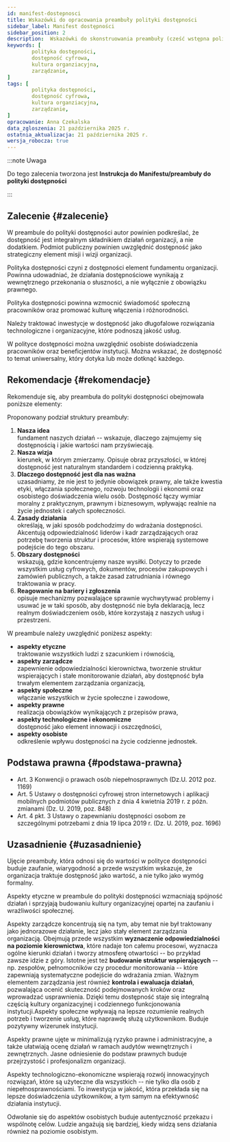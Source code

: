 ```yaml
---
id: manifest-dostepnosci
title: Wskazówki do opracowania preambuły polityki dostępności
sidebar_label: Manifest dostępności
sidebar_position: 2
description:  Wskazówki do skonstruowania preambuły (cześć wstępna polityki dostępności)
keywords: [
        polityka dostępności,
        dostępność cyfrowa,
        kultura organziacyjna,
		zarządzanie,
]
tags: [
        polityka dostępności,
        dostępność cyfrowa,
        kultura organziacyjna,
		zarządzanie,
]
opracowanie: Anna Czekalska
data_zgloszenia: 21 października 2025 r.
ostatnia_aktualizacja: 21 października 2025 r.
wersja_robocza: true
---
```


:::note Uwaga

Do tego zalecenia tworzona jest **Instrukcja do Manifestu/preambuły do polityki dostępności**

:::


## Zalecenie {#zalecenie}

W preambule do polityki dostępności autor powinien podkreślać, że
dostępność jest integralnym składnikiem działań organizacji, a nie
dodatkiem. Podmiot publiczny powinien uwzględnić dostępność jako
strategiczny element misji i wizji organizacji.

Polityka dostępności czyni z dostępności element fundamentu organizacji.
Powinna udowadniać, że działania dostępnościowe wynikają z wewnętrznego
przekonania o słuszności, a nie wyłącznie z obowiązku prawnego.

Polityka dostępności powinna wzmocnić świadomość społeczną pracowników
oraz promować kulturę włączenia i różnorodności.

Należy traktować inwestycje w dostępność jako długofalowe rozwiązania
technologiczne i organizacyjne, które podnoszą jakość usług.

W polityce dostępności można uwzględnić osobiste doświadczenia
pracowników oraz beneficjentów instytucji. Można wskazać, że dostępność
to temat uniwersalny, który dotyka lub może dotknąć każdego.

## Rekomendacje {#rekomendacje}

Rekomenduje się, aby preambuła do polityki dostępności obejmowała
poniższe elementy:

Proponowany podział struktury preambuły:

1.  **Nasza idea**\
    fundament naszych działań -- wskazuje, dlaczego zajmujemy się
    dostępnością i jakie wartości nam przyświecają.
2.  **Nasza wizja**\
    kierunek, w którym zmierzamy. Opisuje obraz przyszłości, w której
    dostępność jest naturalnym standardem i codzienną praktyką.
3.  **Dlaczego dostępność jest dla nas ważna**\
    uzasadniamy, że nie jest to jedynie obowiązek prawny, ale także
    kwestia etyki, włączania społecznego, rozwoju technologii i ekonomii
    oraz osobistego doświadczenia wielu osób. Dostępność łączy wymiar
    moralny z praktycznym, prawnym i biznesowym, wpływając realnie na
    życie jednostek i całych społeczności.
4.  **Zasady działania**\
    określają, w jaki sposób podchodzimy do wdrażania dostępności.
    Akcentują odpowiedzialność liderów i kadr zarządzających oraz
    potrzebę tworzenia struktur i procesów, które wspierają systemowe
    podejście do tego obszaru.
5.  **Obszary dostępności**\
    wskazują, gdzie koncentrujemy nasze wysiłki. Dotyczy to przede
    wszystkim usług cyfrowych, dokumentów, procesów zakupowych i
    zamówień publicznych, a także zasad zatrudniania i równego
    traktowania w pracy.
6.  **Reagowanie na bariery i zgłoszenia**\
    opisuje mechanizmy pozwalające sprawnie wychwytywać problemy i
    usuwać je w taki sposób, aby dostępność nie była deklaracją, lecz
    realnym doświadczeniem osób, które korzystają z naszych usług i
    przestrzeni.

W preambule należy uwzględnić poniżesz aspekty:

- **aspekty etyczne**\
  traktowanie wszystkich ludzi z szacunkiem i równością,
- **aspekty zarządcze**\
  zapewnienie odpowiedzialności kierownictwa, tworzenie struktur
  wspierających i stałe monitorowanie działań, aby dostępność była
  trwałym elementem zarządzania organizacją,
- **aspekty społeczne**\
  włączanie wszystkich w życie społeczne i zawodowe,
- **aspekty prawne**\
  realizacja obowiązków wynikających z przepisów prawa,
- **aspekty technologiczne i ekonomiczne**\
  dostępność jako element innowacji i oszczędności,
- **aspekty osobiste**\
  odkreślenie wpływu dostępności na życie codzienne jednostek.

## Podstawa prawna {#podstawa-prawna}

- Art. 3 Konwencji o prawach osób niepełnosprawnych (Dz.U. 2012 poz.
  1169)
- Art. 5 Ustawy o dostępności cyfrowej stron internetowych i aplikacji
  mobilnych podmiotów publicznych z dnia 4 kwietnia 2019 r. z późn.
  zmianami (Dz. U. 2019, poz. 848)
- Art. 4 pkt. 3 Ustawy o zapewnianiu dostępności osobom ze szczególnymi
  potrzebami z dnia 19 lipca 2019 r. (Dz. U. 2019, poz. 1696)

## Uzasadnienie {#uzasadnienie}

Ujęcie preambuły, która odnosi się do wartości w polityce dostępności
buduje zaufanie, wiarygodność a przede wszystkim wskazuje, że
organizacja traktuje dostępność jako wartość, a nie tylko jako wymóg
formalny.

Aspekty etyczne w preambule do polityki dostępności wzmacniają spójność
działań i sprzyjają budowaniu kultury organizacyjnej opartej na zaufaniu
i wrażliwości społecznej.

Aspekty zarządcze koncentrują się na tym, aby temat nie był traktowany
jako jednorazowe działanie, lecz jako stały element zarządzania
organizacją. Obejmują przede wszystkim **wyznaczenie odpowiedzialności
na poziomie kierownictwa**, które nadaje ton całemu procesowi, wyznacza
ogólne kierunki działań i tworzy atmosferę otwartości -- bo przykład
zawsze idzie z góry. Istotne jest też **budowanie struktur
wspierających** -- np. zespołów, pełnomocników czy procedur
monitorowania -- które zapewniają systematyczne podejście do wdrażania
zmian. Ważnym elementem zarządzania jest również **kontrola i ewaluacja
działań**, pozwalająca ocenić skuteczność podejmowanych kroków oraz
wprowadzać usprawnienia. Dzięki temu dostępność staje się integralną
częścią kultury organizacyjnej i codziennego funkcjonowania
instytucji.Aspekty społeczne wpływają na lepsze rozumienie realnych
potrzeb i tworzenie usług, które naprawdę służą użytkownikom. Buduje
pozytywny wizerunek instytucji.

Aspekty prawne ujęte w minimalizują ryzyko prawne i administracyjne, a
także ułatwiają ocenę działań w ramach audytów wewnętrznych i
zewnętrznych. Jasne odniesienie do podstaw prawnych buduje przejrzystość
i profesjonalizm organizacji.

Aspekty technologiczno-ekonomiczne wspierają rozwój innowacyjnych
rozwiązań, które są użyteczne dla wszystkich -- nie tylko dla osób z
niepełnosprawnościami. To inwestycja w jakość, która przekłada się na
lepsze doświadczenia użytkowników, a tym samym na efektywność działania
instytucji.

Odwołanie się do aspektów osobistych buduje autentyczność przekazu i
wspólnotę celów. Ludzie angażują się bardziej, kiedy widzą sens
działania również na poziomie osobistym.

